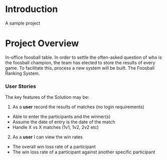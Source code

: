 # Introduction
A sample project

# Project Overview

In-office foosball table. In order to settle the often-asked question of who is the foosball champion, the team has elected to store the results of every game. To facilitate this, process a new system will be built. The Foosball Ranking System.

### User Stories
The key features of the Solution may be:

 1. As a **user** record the results of matches (no login requirements)
 - Able to enter the participants and the winner(s)
 - Assume the date of entry is the date of the match
 - Handle X vs X matches (1v1, 1v2, 2v2 etc)

 2. As a **user** I can view the win rates
 - The overall win loss rate of a participant
 - The win loss rate of a participant against another specific participant
